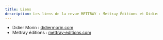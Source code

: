 ```yaml
---
title: Liens
description: Les liens de la revue METTRAY : Mettray Éditions et Didier Morin.
---
```


* Didier Morin : [didiermorin.com](http://didiermorin.com/)
* <span class="mettray">Mettray</span> éditions : [mettray-editions.com](http://mettray-editions.com/)
